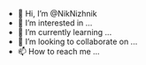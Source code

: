 - 👋 Hi, I’m @NikNizhnik
- 👀 I’m interested in ...
- 🌱 I’m currently learning ...
- 💞️ I’m looking to collaborate on ...
- 📫 How to reach me ...

<!---
NikNizhnik/NikNizhnik is a ✨ special ✨ repository because its `README.md` (this file) appears on your GitHub profile.
You can click the Preview link to take a look at your changes.
--->
